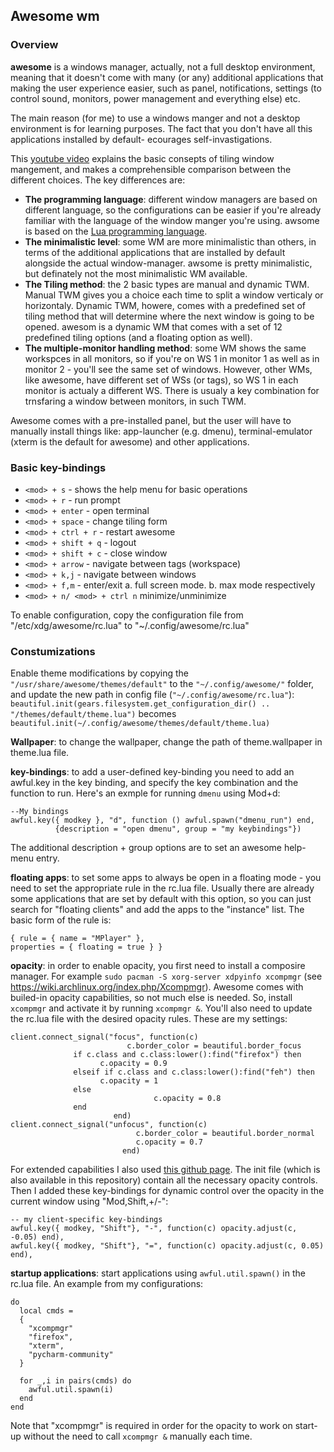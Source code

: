 ## Awesome wm

### Overview

**awesome** is a windows manager, actually, not a full desktop environment, meaning that it doesn't come with many (or any) additional applications that making the user experience easier, such as panel, notifications, settings (to control sound, monitors, power management and everything else) etc.

The main reason (for me) to use a windows manger and not a desktop environment is for learning purposes. The fact that you don't have all this applications installed by default- ecourages self-invastigations.

This [youtube video](https://www.youtube.com/watch?v=Obzf9ppODJU&t=500s) explains the basic consepts of tiling window mangement, and makes a comprehensible comparison between the different choices. The key differences are:

* **The programming language**: different window managers are based on different language, so the configurations can be easier if you're already familiar with the language of the window manger you're using. awsome is based on the [Lua programming language](https://en.wikipedia.org/wiki/Lua_(programming_language)).
* **The minimalistic level**: some WM are more minimalistic than others, in terms of the additional applications that are installed by default alongside the actual window-manager. awsome is pretty minimalistic, but definately not the most minimalistic WM available.
* **The Tiling method**: the 2 basic types are manual and dynamic TWM. Manual TWM gives you a choice each time to split a window verticaly or horizontaly. Dynamic TWM, howere, comes with a predefined set of tiling method that will determine where the next window is going to be opened. awesom is a dynamic WM that comes with a set of 12 predefined tiling options (and a floating option as well).
* **The multiple-monitor handling method**: some WM shows the same workspces in all monitors, so if you're on WS 1 in monitor 1 as well as in monitor 2 - you'll see the same set of windows. However, other WMs, like awesome, have different set of WSs (or tags), so WS 1 in each monitor is actualy a different WS. There is usualy a key combination for trnsfaring a window between monitors, in such TWM.

Awesome comes with a pre-installed panel, but the user will have to manually install things like: app-launcher (e.g. dmenu), terminal-emulator (xterm is the default for awesome) and other applications.

### Basic key-bindings

* `<mod> + s`  - shows the help menu for basic operations
* `<mod> + r`  - run prompt
* `<mod> + enter` - open terminal
* `<mod> + space` - change tiling form
* `<mod> + ctrl + r` - restart awesome
* `<mod> + shift + q` - logout
* `<mod> + shift + c` - close window
* `<mod> + arrow` - navigate between tags (workspace)
* `<mod> + k,j` - navigate between windows
* `<mod> + f,m` - enter/exit a. full screen mode. b. max mode respectively
* `<mod> + n/ <mod> + ctrl n` minimize/unminimize

To enable configuration, copy the configuration file from "/etc/xdg/awesome/rc.lua" to "~/.config/awesome/rc.lua"

### Constumizations

Enable theme modifications by copying the `"/usr/share/awesome/themes/default"` to the `"~/.config/awesome/"` folder, and update the new path in config file (`"~/.config/awesome/rc.lua"`):
`beautiful.init(gears.filesystem.get_configuration_dir() .. "/themes/default/theme.lua")` becomes `beautiful.init(~/.config/awesome/themes/default/theme.lua)`

**Wallpaper**: to change the wallpaper, change the path of theme.wallpaper in theme.lua file.

**key-bindings**: to add a user-defined key-binding you need to add an awful.key in the key binding, and specify the key combination and the function to run. Here's an exmple for running `dmenu` using Mod+d:

	--My bindings
	awful.key({ modkey }, "d", function () awful.spawn("dmenu_run") end,
	          {description = "open dmenu", group = "my keybindings"})
The additional description + group options are to set an awesome help-menu entry.

**floating apps**: to set some apps to always be open in a floating mode - you need to set the appropriate rule in the rc.lua file. Usually there are already some applications that are set by default with this option, so you can just search for "floating clients" and add the apps to the "instance" list. The basic form of the rule is:

	{ rule = { name = "MPlayer" },
  	properties = { floating = true } }

**opacity**: in order to enable opacity, you first need to install a composire manager. For example `sudo pacman -S xorg-server xdpyinfo xcompmgr` (see https://wiki.archlinux.org/index.php/Xcompmgr). Awesome comes with builed-in opacity capabilities, so not much else is needed. So, install `xcompmgr` and activate it by running `xcompmgr &`. You'll also need to update the rc.lua file with the desired opacity rules. These are my settings:

	client.connect_signal("focus", function(c)
                              c.border_color = beautiful.border_focus
			      if c.class and c.class:lower():find("firefox") then
			      		c.opacity = 0.9
			      elseif if c.class and c.class:lower():find("feh") then
			      		c.opacity = 1
			      else
                              		c.opacity = 0.8
			      end
                           end)
	client.connect_signal("unfocus", function(c)
                                c.border_color = beautiful.border_normal
                                c.opacity = 0.7
                             end)

For extended capabilities I also used [this github page](https://github.com/blueyed/awesome-opacity). The init file (which is also available in this repository) contain all the necessary opacity controls. Then I added these key-bindings for dynamic control over the opacity in the current window using "Mod,Shift,+/-":

	-- my client-specific key-bindings
	awful.key({ modkey, "Shift"}, "-", function(c) opacity.adjust(c, -0.05) end),
	awful.key({ modkey, "Shift"}, "=", function(c) opacity.adjust(c, 0.05) end),
	
**startup applications**: start applications using `awful.util.spawn()` in the rc.lua file. An example from my configurations:

	do
	  local cmds =
	  {
	    "xcompmgr"
	    "firefox",
	    "xterm",
	    "pycharm-community"
	  }
	
	  for _,i in pairs(cmds) do
	    awful.util.spawn(i)
	  end
	end
Note that "xcompmgr" is required in order for the opacity to work on start-up without the need to call `xcompmgr &` manually each time.
